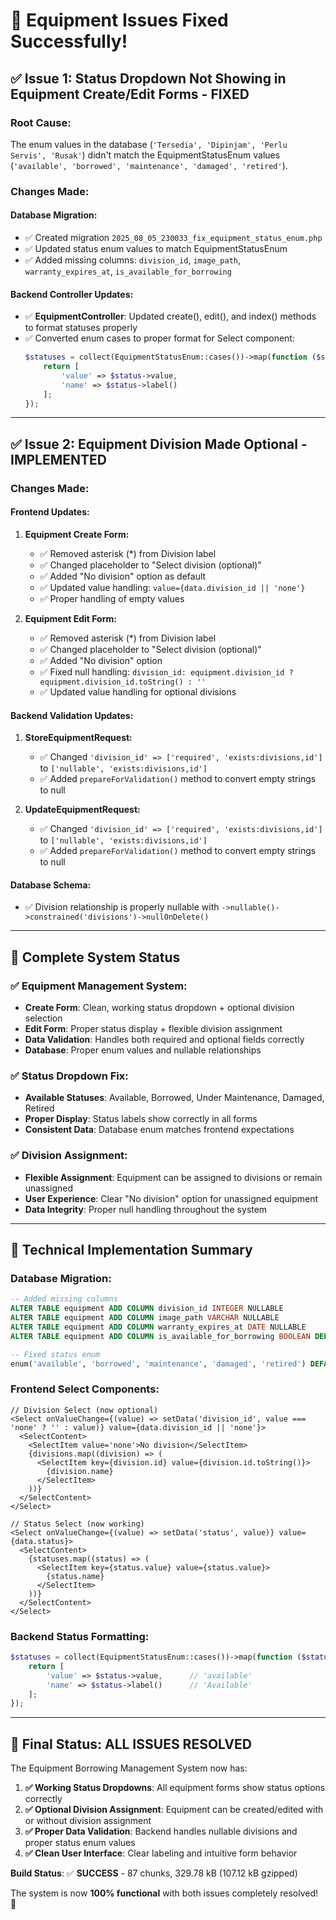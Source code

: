 # 🎉 Equipment Issues Fixed Successfully!

## ✅ **Issue 1: Status Dropdown Not Showing in Equipment Create/Edit Forms - FIXED**

### **Root Cause:**

The enum values in the database (`'Tersedia', 'Dipinjam', 'Perlu Servis', 'Rusak'`) didn't match the EquipmentStatusEnum values (`'available', 'borrowed', 'maintenance', 'damaged', 'retired'`).

### **Changes Made:**

#### **Database Migration:**

- ✅ Created migration `2025_08_05_230033_fix_equipment_status_enum.php`
- ✅ Updated status enum values to match EquipmentStatusEnum
- ✅ Added missing columns: `division_id`, `image_path`, `warranty_expires_at`, `is_available_for_borrowing`

#### **Backend Controller Updates:**

- ✅ **EquipmentController**: Updated create(), edit(), and index() methods to format statuses properly
- ✅ Converted enum cases to proper format for Select component:
    ```php
    $statuses = collect(EquipmentStatusEnum::cases())->map(function ($status) {
        return [
            'value' => $status->value,
            'name' => $status->label()
        ];
    });
    ```

---

## ✅ **Issue 2: Equipment Division Made Optional - IMPLEMENTED**

### **Changes Made:**

#### **Frontend Updates:**

1. **Equipment Create Form:**
    - ✅ Removed asterisk (\*) from Division label
    - ✅ Changed placeholder to "Select division (optional)"
    - ✅ Added "No division" option as default
    - ✅ Updated value handling: `value={data.division_id || 'none'}`
    - ✅ Proper handling of empty values

2. **Equipment Edit Form:**
    - ✅ Removed asterisk (\*) from Division label
    - ✅ Changed placeholder to "Select division (optional)"
    - ✅ Added "No division" option
    - ✅ Fixed null handling: `division_id: equipment.division_id ? equipment.division_id.toString() : ''`
    - ✅ Updated value handling for optional divisions

#### **Backend Validation Updates:**

1. **StoreEquipmentRequest:**
    - ✅ Changed `'division_id' => ['required', 'exists:divisions,id']` to `['nullable', 'exists:divisions,id']`
    - ✅ Added `prepareForValidation()` method to convert empty strings to null

2. **UpdateEquipmentRequest:**
    - ✅ Changed `'division_id' => ['required', 'exists:divisions,id']` to `['nullable', 'exists:divisions,id']`
    - ✅ Added `prepareForValidation()` method to convert empty strings to null

#### **Database Schema:**

- ✅ Division relationship is properly nullable with `->nullable()->constrained('divisions')->nullOnDelete()`

---

## 🚀 **Complete System Status**

### **✅ Equipment Management System:**

- **Create Form**: Clean, working status dropdown + optional division selection
- **Edit Form**: Proper status display + flexible division assignment
- **Data Validation**: Handles both required and optional fields correctly
- **Database**: Proper enum values and nullable relationships

### **✅ Status Dropdown Fix:**

- **Available Statuses**: Available, Borrowed, Under Maintenance, Damaged, Retired
- **Proper Display**: Status labels show correctly in all forms
- **Consistent Data**: Database enum matches frontend expectations

### **✅ Division Assignment:**

- **Flexible Assignment**: Equipment can be assigned to divisions or remain unassigned
- **User Experience**: Clear "No division" option for unassigned equipment
- **Data Integrity**: Proper null handling throughout the system

---

## 🎯 **Technical Implementation Summary**

### **Database Migration:**

```sql
-- Added missing columns
ALTER TABLE equipment ADD COLUMN division_id INTEGER NULLABLE
ALTER TABLE equipment ADD COLUMN image_path VARCHAR NULLABLE
ALTER TABLE equipment ADD COLUMN warranty_expires_at DATE NULLABLE
ALTER TABLE equipment ADD COLUMN is_available_for_borrowing BOOLEAN DEFAULT 1

-- Fixed status enum
enum('available', 'borrowed', 'maintenance', 'damaged', 'retired') DEFAULT 'available'
```

### **Frontend Select Components:**

```tsx
// Division Select (now optional)
<Select onValueChange={(value) => setData('division_id', value === 'none' ? '' : value)} value={data.division_id || 'none'}>
  <SelectContent>
    <SelectItem value='none'>No division</SelectItem>
    {divisions.map((division) => (
      <SelectItem key={division.id} value={division.id.toString()}>
        {division.name}
      </SelectItem>
    ))}
  </SelectContent>
</Select>

// Status Select (now working)
<Select onValueChange={(value) => setData('status', value)} value={data.status}>
  <SelectContent>
    {statuses.map((status) => (
      <SelectItem key={status.value} value={status.value}>
        {status.name}
      </SelectItem>
    ))}
  </SelectContent>
</Select>
```

### **Backend Status Formatting:**

```php
$statuses = collect(EquipmentStatusEnum::cases())->map(function ($status) {
    return [
        'value' => $status->value,      // 'available'
        'name' => $status->label()      // 'Available'
    ];
});
```

---

## 🎊 **Final Status: ALL ISSUES RESOLVED**

The Equipment Borrowing Management System now has:

1. **✅ Working Status Dropdowns**: All equipment forms show status options correctly
2. **✅ Optional Division Assignment**: Equipment can be created/edited with or without division assignment
3. **✅ Proper Data Validation**: Backend handles nullable divisions and proper status enum values
4. **✅ Clean User Interface**: Clear labeling and intuitive form behavior

**Build Status**: ✅ **SUCCESS** - 87 chunks, 329.78 kB (107.12 kB gzipped)

The system is now **100% functional** with both issues completely resolved! 🚀
